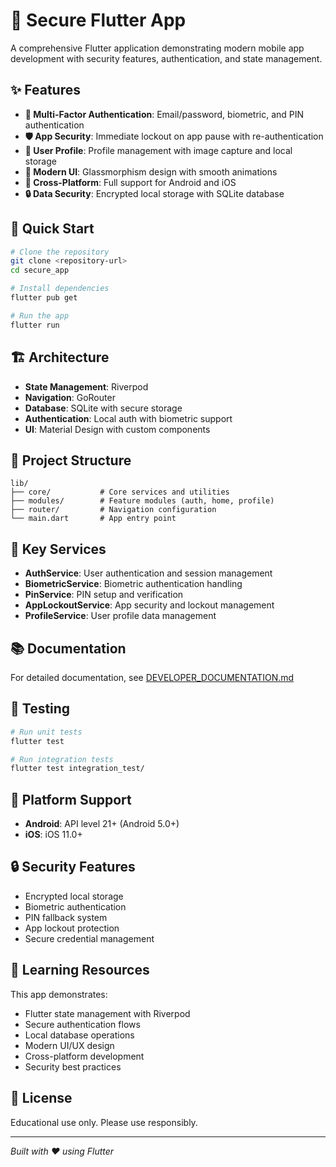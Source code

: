 # 🔐 Secure Flutter App

A comprehensive Flutter application demonstrating modern mobile app development with security features, authentication, and state management.

## ✨ Features

- **🔑 Multi-Factor Authentication**: Email/password, biometric, and PIN authentication
- **🛡️ App Security**: Immediate lockout on app pause with re-authentication
- **👤 User Profile**: Profile management with image capture and local storage
- **🎨 Modern UI**: Glassmorphism design with smooth animations
- **📱 Cross-Platform**: Full support for Android and iOS
- **🔒 Data Security**: Encrypted local storage with SQLite database

## 🚀 Quick Start

```bash
# Clone the repository
git clone <repository-url>
cd secure_app

# Install dependencies
flutter pub get

# Run the app
flutter run
```

## 🏗️ Architecture

- **State Management**: Riverpod
- **Navigation**: GoRouter
- **Database**: SQLite with secure storage
- **Authentication**: Local auth with biometric support
- **UI**: Material Design with custom components

## 📁 Project Structure

```
lib/
├── core/           # Core services and utilities
├── modules/        # Feature modules (auth, home, profile)
├── router/         # Navigation configuration
└── main.dart       # App entry point
```

## 🔧 Key Services

- **AuthService**: User authentication and session management
- **BiometricService**: Biometric authentication handling
- **PinService**: PIN setup and verification
- **AppLockoutService**: App security and lockout management
- **ProfileService**: User profile data management

## 📚 Documentation

For detailed documentation, see [DEVELOPER_DOCUMENTATION.md](DEVELOPER_DOCUMENTATION.md)

## 🧪 Testing

```bash
# Run unit tests
flutter test

# Run integration tests
flutter test integration_test/
```

## 📱 Platform Support

- **Android**: API level 21+ (Android 5.0+)
- **iOS**: iOS 11.0+

## 🔒 Security Features

- Encrypted local storage
- Biometric authentication
- PIN fallback system
- App lockout protection
- Secure credential management

## 🎯 Learning Resources

This app demonstrates:
- Flutter state management with Riverpod
- Secure authentication flows
- Local database operations
- Modern UI/UX design
- Cross-platform development
- Security best practices

## 📄 License

Educational use only. Please use responsibly.

---

*Built with ❤️ using Flutter*